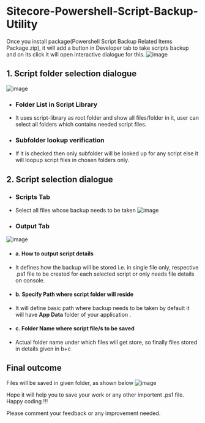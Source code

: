 # Sitecore-Powershell-Script-Backup-Utility

Once you install package(Powershell Script Backup Related Items Package.zip), it will add a button in Developer tab to take scripts backup and on its click it will open interactive dialogue for this.
![image](https://user-images.githubusercontent.com/63503137/163937336-ccc72084-f51a-48a8-b212-df7ffa817545.png)

## 1. Script folder selection dialogue
![image](https://user-images.githubusercontent.com/63503137/163938561-fde6a455-820d-496a-a630-2ddcec07a339.png)
 - ### Folder List in Script Library
 - It uses script-library as root folder and show all files/folder in it, user can select all folders which contains needed script files. 
 - ### Subfolder lookup verification		
 - If it is checked then only subfolder will be looked up for any script else it will loopup script files in chosen folders only.

## 2. Script selection dialogue
 - ### Scripts Tab
 - Select all files whose backup needs to be taken
  ![image](https://user-images.githubusercontent.com/63503137/163939189-cf9b16ec-f4bd-4294-b88c-1d6468a4ff7e.png)

 - ### Output Tab
  ![image](https://user-images.githubusercontent.com/63503137/163939552-d200e21b-c362-479f-9e20-1869231944d6.png)
  - #### a. How to output script details
  - It defines how the backup will be stored i.e. in single file only, respective .ps1 file to be created for each selected script or only needs file details on console.   
  - #### b. Specify Path where script folder will reside
  - It will define basic path where backup needs to be taken by default it will have **App Data** folder of your application .
  - #### c. Folder Name where script file/s to be saved
  - Actual folder name under which files will get store, so finally files stored in details given in b+c

## Final outcome
Files will be saved in given folder, as shown below
![image](https://user-images.githubusercontent.com/63503137/163940377-4fe6345c-11b9-4d14-9104-ee49eb3e2729.png)


Hope it will help you to save your work or any other importent .ps1 file.
Happy coding !!!

Please comment your feedback or any improvement needed.



